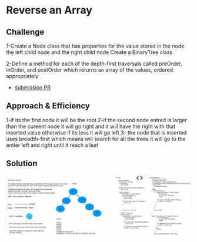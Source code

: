 # Reverse an Array
## Challenge

1-Create a Node class that has properties for the value stored in the node
the left child node and the right child node Create a BinaryTree class

2-Define a method for each of the depth-first traversals
called preOrder, inOrder, and postOrder 
which returns an array of the values, ordered appropriately

- [submission PR](https://github.com/alaaalmasri12/401-data-structures-and-algorithms/pull/14/)
## Approach & Efficiency
1-if its the first node it will be the root 
2-if the second node entred is larger than the cureent node it will go right and it  will have the right with that inserted value otherwise if its less it will go left
3- the node that is inserted uses breadth-first which means will search for all the trees it will go to the entier left and right until it reach a leaf

## Solution
![binary-search-tree](assets/binary-search-tree.png)
